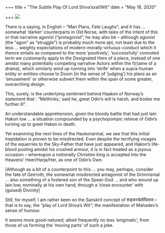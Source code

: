 +++
title = "The Subtle Play Of Lord Shiva’sxa0Wit"
date = "May 18, 2020"

+++
![](https://aryaakasha.files.wordpress.com/2020/05/59354414_10161712060425574_6637324901688541184_o-1.jpg?w=676)

There is a saying, in English – “Man Plans, Fate Laughs”; and it has …
somewhat ‘darker’ counterparts in Old Norse, with tales of the intent of
this or that narrative agonist (“protagonist”, he may also be – although
*agonist* (the “agon” as “struggle”) is probably much more apt, not
least due to the less … weighty expectations of
modern-morally-virtuous-conduct which it thence entails as compared to
the more ‘positively’, ‘successfully’ connoted term we customarily apply
to *the* Designated Hero of a piece, instead of one amidst many
potentially competing narrative Actors within the f(r)ame of a drama),
which similarly wind up running into ‘strife’ when a supra-human entity
or entities choose to Doom \[in the sense of ‘judging’\] his plans as an
‘amusement’ or otherwise subvert them within the span of some greater,
overarching design.

This, surely, is the underlying sentiment behind Haakon of Norway’s
statement that : “Methinks,’ said he, great Odin’s will Is harsh, and
bodes me further ill”.

An understandable apprehension, given the bloody battle that had just
lain Hakon low … a situation compounded by a psychopompic retinue of
Odin’s turning up to greet Hakon in death.

Yet examining the next lines of the Haokonarmal, we see that this
initial trepidation is proven to be misdirected. Even despite the
terrifying visages of the equerries to the Sky-Father that have just
appeared, and Hakon’s life-blood pooling amidst his crushed armour, it
is in fact treated as a joyous occasion – whereupon a notionally
*Christian* king is accepted into the Heavens’ Heer/Harja/Her, as one of
Odin’s Own.

\[Although as a bit of a counterpoint to this … you may, perhaps,
consider the fate of Geirroth, the somewhat misdirected antagonist of
the Grimnismal … also something of a fostered son of the Spear-God … and
who wound up lain low, nominally at his own hand, through a ‘close
encounter’ with (guised) Divinity\]

Still, for myself, I am rather keen on the Sanskrit concept of
शङ्करचेतोविलास – that is to say, the “play of Lord Shiva’s Wit”; the
manifestation of Mahadev’s sense of humour.

It seems more good-natured; albeit frequently no less ‘enigmatic’, from
those of us forming the ‘moving parts’ of such a joke.
